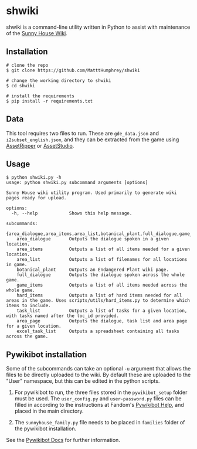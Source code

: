 # shwiki
shwiki is a command-line utility written in Python to assist with maintenance of the [Sunny House Wiki](https://sunny-house.fandom.com/).

## Installation
```console
# clone the repo
$ git clone https://github.com/MatttHumphrey/shwiki

# change the working directory to shwiki
$ cd shwiki

# install the requirements
$ pip install -r requirements.txt
```

## Data
This tool requires two files to run. These are `gde_data.json` and `i2subset_english.json`, and they can be extracted from the game using [AssetRipper](https://github.com/AssetRipper/AssetRipper) or [AssetStudio](https://github.com/Perfare/AssetStudio).

## Usage
```console
$ python shwiki.py -h
usage: python shwiki.py subcommand arguments [options]

Sunny House wiki utility program. Used primarily to generate wiki pages ready for upload.

options:
  -h, --help            Shows this help message.

subcommands:
  {area_dialogue,area_items,area_list,botanical_plant,full_dialogue,game_items,hard_items,task_list,area_page,excel_task_list}
    area_dialogue       Outputs the dialogue spoken in a given location.
    area_items          Outputs a list of all items needed for a given location.
    area_list           Outputs a list of filenames for all locations in game.
    botanical_plant     Outputs an Endangered Plant wiki page.
    full_dialogue       Outputs the dialogue spoken across the whole game.
    game_items          Outputs a list of all items needed across the whole game.
    hard_items          Outputs a list of hard items needed for all areas in the game. Uses scripts/utils/hard_items.py to determine which items to include.
    task_list           Outputs a list of tasks for a given location, with tasks named after the loc_id provided.
    area_page           Outputs the dialogue, task list and area page for a given location.
    excel_task_list     Outputs a spreadsheet containing all tasks across the game.
```

## Pywikibot installation
Some of the subcommands can take an optional `-u` argument that allows the files to be directly uploaded to the wiki. By default these are uploaded to the "User" namespace, but this can be edited in the python scripts.

1. For pywikibot to run, the three files stored in the `pywikibot_setup` folder must be used. The `user_config.py` and `user-password.py` files can be filled in according to the instructions at Fandom's [Pywikibot Help](https://community.fandom.com/wiki/Help:Pywikibot), and placed in the main directory. 

2. The `sunnyhouse_family.py` file needs to be placed in `families` folder of the pywikibot installation.

See the [Pywikibot Docs](https://www.mediawiki.org/wiki/Manual:Pywikibot) for further information.